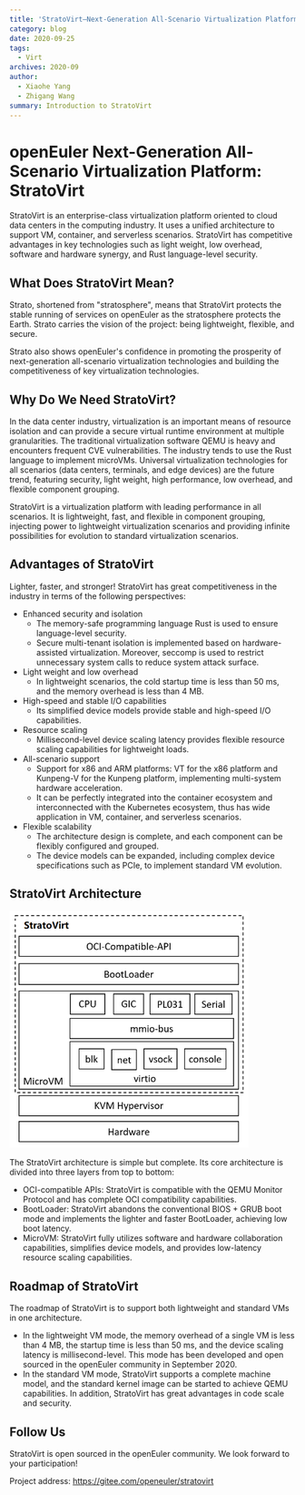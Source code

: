 ```yaml
---
title: 'StratoVirt—Next-Generation All-Scenario Virtualization Platform'
category: blog
date: 2020-09-25
tags:
  - Virt
archives: 2020-09
author:
  - Xiaohe Yang
  - Zhigang Wang
summary: Introduction to StratoVirt
---
```


# openEuler Next-Generation All-Scenario Virtualization Platform: StratoVirt

StratoVirt is an enterprise-class virtualization platform oriented to cloud data centers in the computing industry. It uses a unified architecture to support VM, container, and serverless scenarios. StratoVirt has competitive advantages in key technologies such as light weight, low overhead, software and hardware synergy, and Rust language-level security.

## What Does StratoVirt Mean?

Strato, shortened from "stratosphere", means that StratoVirt protects the stable running of services on openEuler as the stratosphere protects the Earth. Strato carries the vision of the project: being lightweight, flexible, and secure.

Strato also shows openEuler's confidence in promoting the prosperity of next-generation all-scenario virtualization technologies and building the competitiveness of key virtualization technologies.

## Why Do We Need StratoVirt?

In the data center industry, virtualization is an important means of resource isolation and can provide a secure virtual runtime environment at multiple granularities. The traditional virtualization software QEMU is heavy and encounters frequent CVE vulnerabilities. The industry tends to use the Rust language to implement microVMs. Universal virtualization technologies for all scenarios (data centers, terminals, and edge devices) are the future trend, featuring security, light weight, high performance, low overhead, and flexible component grouping.

StratoVirt is a virtualization platform with leading performance in all scenarios. It is lightweight, fast, and flexible in component grouping, injecting power to lightweight virtualization scenarios and providing infinite possibilities for evolution to standard virtualization scenarios.

## Advantages of StratoVirt

Lighter, faster, and stronger! StratoVirt has great competitiveness in the industry in terms of the following perspectives:

- Enhanced security and isolation  
  - The memory-safe programming language Rust is used to ensure language-level security.  
  - Secure multi-tenant isolation is implemented based on hardware-assisted virtualization. Moreover, seccomp is used to restrict unnecessary system calls to reduce system attack surface.  
- Light weight and low overhead  
  - In lightweight scenarios, the cold startup time is less than 50 ms, and the memory overhead is less than 4 MB.  
- High-speed and stable I/O capabilities  
  - Its simplified device models provide stable and high-speed I/O capabilities.  
- Resource scaling
  - Millisecond-level device scaling latency provides flexible resource scaling capabilities for lightweight loads.  
- All-scenario support
  - Support for x86 and ARM platforms: VT for the x86 platform and Kunpeng-V for the Kunpeng platform, implementing multi-system hardware acceleration.  
  - It can be perfectly integrated into the container ecosystem and interconnected with the Kubernetes ecosystem, thus has wide application in VM, container, and serverless scenarios.  
- Flexible scalability
  - The architecture design is complete, and each component can be flexibly configured and grouped.  
  - The device models can be expanded, including complex device specifications such as PCIe, to implement standard VM evolution.  

## StratoVirt Architecture

<img src="./StratoVirt-arch.png" style="zoom:67%;" />  

The StratoVirt architecture is simple but complete. Its core architecture is divided into three layers from top to bottom:

- OCI-compatible APIs: StratoVirt is compatible with the QEMU Monitor Protocol and has complete OCI compatibility capabilities.  
- BootLoader: StratoVirt abandons the conventional BIOS + GRUB boot mode and implements the lighter and faster BootLoader, achieving low boot latency.  
- MicroVM: StratoVirt fully utilizes software and hardware collaboration capabilities, simplifies device models, and provides low-latency resource scaling capabilities.  

## Roadmap of StratoVirt

The roadmap of StratoVirt is to support both lightweight and standard VMs in one architecture.

- In the lightweight VM mode, the memory overhead of a single VM is less than 4 MB, the startup time is less than 50 ms, and the device scaling latency is millisecond-level. This mode has been developed and open sourced in the openEuler community in September 2020.  
- In the standard VM mode, StratoVirt supports a complete machine model, and the standard kernel image can be started to achieve QEMU capabilities. In addition, StratoVirt has great advantages in code scale and security.  

## Follow Us

StratoVirt is open sourced in the openEuler community. We look forward to your participation!

Project address: https://gitee.com/openeuler/stratovirt
